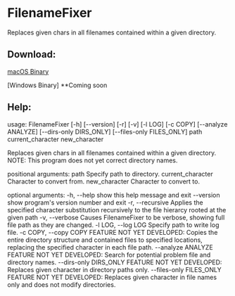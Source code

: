 # FilenameFixer
Replaces given chars in all filenames contained within a given directory.

## Download:
[macOS Binary](https://github.com/jonathannwinters/FilenameFixer/raw/main/FilenameFixer)

[Windows Binary] **Coming soon

## Help:

usage: FilenameFixer [-h] [--version] [-r] [-v] [-l LOG] [-c COPY]
                     [--analyze ANALYZE] [--dirs-only DIRS_ONLY]
                     [--files-only FILES_ONLY]
                     path current_character new_character

Replaces given chars in all filenames contained within a given directory.
NOTE: This program does not yet correct directory names.

positional arguments:
  path                  Specify path to directory.
  current_character     Character to convert from.
  new_character         Character to convert to.

optional arguments:
  -h, --help            show this help message and exit
  --version             show program's version number and exit
  -r, --recursive       Applies the specified character substitution
                        recursively to the file hierarcy rooted at the given
                        path
  -v, --verbose         Causes FilenameFixer to be verbose, showing full file
                        path as they are changed.
  -l LOG, --log LOG     Specify path to write log file.
  -c COPY, --copy COPY  FEATURE NOT YET DEVELOPED: Copies the entire directory
                        structure and contained files to specified locations,
                        replacing the specified character in each file path.
  --analyze ANALYZE     FEATURE NOT YET DEVELOPED: Search for potential
                        problem file and directory names.
  --dirs-only DIRS_ONLY
                        FEATURE NOT YET DEVELOPED: Replaces given character in
                        directory paths only.
  --files-only FILES_ONLY
                        FEATURE NOT YET DEVELOPED: Replaces given character in
                        file names only and does not modify directories.
